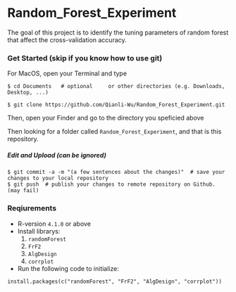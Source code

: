 # Random_Forest_Experiment
The goal of this project is to identify the tuning parameters of random forest that affect the cross-validation accuracy.



### Get Started (skip if you know how to use git)

For MacOS, open your Terminal and type

```{shell}
$ cd Documents   # optional     or other directories (e.g. Downloads, Desktop, ...)
```

```{shell}
$ git clone https://github.com/Qianli-Wu/Random_Forest_Experiment.git
```

Then, open your Finder and go to the directory you speficied above

Then looking for a folder called `Random_Forest_Experiment`, and that is this repository. 

##### Edit and Upload (can be ignored)

```{shell}
$ git commit -a -m "(a few sentences about the changes)"  # save your changes to your local repository
$ git push  # publish your changes to remote repository on Github. (may fail)
```



### Reqiurements

* R-version `4.1.0` or above
* Install librarys:
  1. `randomForest` 
  2. `FrF2`
  3. `AlgDesign`
  4. `corrplot`
* Run the following code  to initialize:

```{r}
install.packages(c("randomForest", "FrF2", "AlgDesign", "corrplot"))
```

